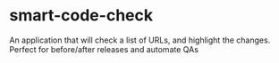 # smart-code-check
An application that will check a list of URLs, and highlight the changes. Perfect for before/after releases and automate QAs

